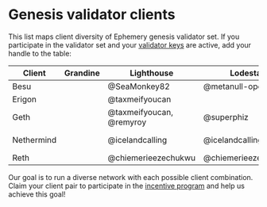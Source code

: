 # Genesis validator clients

This list maps client diversity of Ephemery genesis validator set. If you participate in the validator set and your [validator keys](https://github.com/ephemery-testnet/ephemery-genesis/tree/master/validators) are active, add your handle to the table: 

| Client     | Grandine | Lighthouse               | Lodestar            | Nimbus          | Prysm              | Teku                |
| ---------- | -------- | ------------------------ | ------------------- | --------------- | ------------------ | ------------------- |
| Besu       |          | @SeaMonkey82             | @metanull-operator  |                 | @SeaMonkey82       | @coincashew         |
| Erigon     |          | @taxmeifyoucan           |                     |                 |                    |                     |
| Geth       |          | @taxmeifyoucan, @remyroy | @superphiz          |                 | @SeaMonkey82       |                     |
| Nethermind |          | @icelandcalling          | @icelandcalling     | @icelandcalling | @metanull-operator | @ethpandaops, @eviljordan        |
| Reth       |          | @chiemerieezechukwu      | @chiemerieezechukwu | @hydepwns       |                    | @chiemerieezechukwu |

Our goal is to run a diverse network with each possible client combination. Claim your client pair to participate in the [incentive program]( https://notes.ethereum.org/@MarioHavel/ephemery-incentives) and help us achieve this goal!
